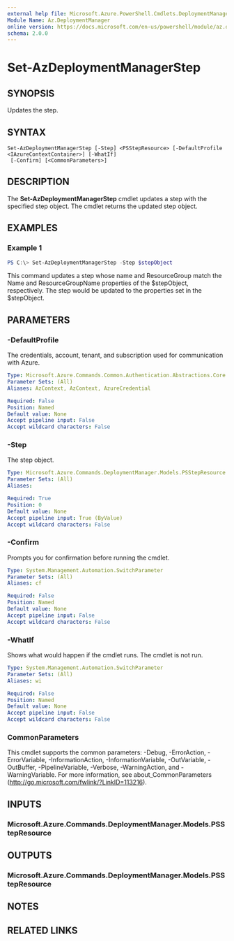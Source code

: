 ```yaml
---
external help file: Microsoft.Azure.PowerShell.Cmdlets.DeploymentManager.dll-Help.xml
Module Name: Az.DeploymentManager
online version: https://docs.microsoft.com/en-us/powershell/module/az.deploymentmanager/set-azdeploymentmanagerstep
schema: 2.0.0
---
```


# Set-AzDeploymentManagerStep

## SYNOPSIS
Updates the step.

## SYNTAX

```
Set-AzDeploymentManagerStep [-Step] <PSStepResource> [-DefaultProfile <IAzureContextContainer>] [-WhatIf]
 [-Confirm] [<CommonParameters>]
```

## DESCRIPTION
The **Set-AzDeploymentManagerStep** cmdlet updates a step with the specified step object.
The cmdlet returns the updated step object.

## EXAMPLES

### Example 1
```powershell
PS C:\> Set-AzDeploymentManagerStep -Step $stepObject
```

This command updates a step whose name and ResourceGroup match the Name and ResourceGroupName properties of the $stepObject, respectively.
The step would be updated to the properties set in the $stepObject.

## PARAMETERS

### -DefaultProfile
The credentials, account, tenant, and subscription used for communication with Azure.

```yaml
Type: Microsoft.Azure.Commands.Common.Authentication.Abstractions.Core.IAzureContextContainer
Parameter Sets: (All)
Aliases: AzContext, AzContext, AzureCredential

Required: False
Position: Named
Default value: None
Accept pipeline input: False
Accept wildcard characters: False
```

### -Step
The step object.

```yaml
Type: Microsoft.Azure.Commands.DeploymentManager.Models.PSStepResource
Parameter Sets: (All)
Aliases:

Required: True
Position: 0
Default value: None
Accept pipeline input: True (ByValue)
Accept wildcard characters: False
```

### -Confirm
Prompts you for confirmation before running the cmdlet.

```yaml
Type: System.Management.Automation.SwitchParameter
Parameter Sets: (All)
Aliases: cf

Required: False
Position: Named
Default value: None
Accept pipeline input: False
Accept wildcard characters: False
```

### -WhatIf
Shows what would happen if the cmdlet runs.
The cmdlet is not run.

```yaml
Type: System.Management.Automation.SwitchParameter
Parameter Sets: (All)
Aliases: wi

Required: False
Position: Named
Default value: None
Accept pipeline input: False
Accept wildcard characters: False
```

### CommonParameters
This cmdlet supports the common parameters: -Debug, -ErrorAction, -ErrorVariable, -InformationAction, -InformationVariable, -OutVariable, -OutBuffer, -PipelineVariable, -Verbose, -WarningAction, and -WarningVariable.
For more information, see about_CommonParameters (http://go.microsoft.com/fwlink/?LinkID=113216).

## INPUTS

### Microsoft.Azure.Commands.DeploymentManager.Models.PSStepResource

## OUTPUTS

### Microsoft.Azure.Commands.DeploymentManager.Models.PSStepResource

## NOTES

## RELATED LINKS
